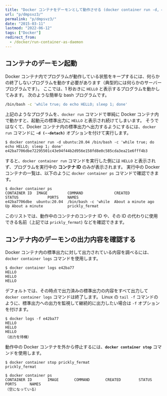 ```yaml
---
title: "Docker コンテナをデーモンとして動作させる (docker container run -d, docker container logs)"
url: "p/dmpsvz3/"
permalink: "p/dmpsvz3/"
date: "2015-03-11"
lastmod: "2022-06-12"
tags: ["Docker"]
redirect_from:
  - /docker/run-container-as-daemon
---
```


コンテナのデーモン起動
----

Docker コンテナ内でプログラムが動作している状態をキープするには、何らかの終了しないプログラムを動かす必要があります（典型的には何らかのサーバープログラムです）。
ここでは、1 秒おきに `HELLO` と表示するプログラムを動かしてみます。
次のような簡単な bash プログラムです。

```bash
/bin/bash -c 'while true; do echo HELLO; sleep 1; done'
```

上記のようなプログラムを、`docker run` コマンドで単純に Docker コンテナ内で動かすと、起動元の標準出力に `HELLO` と表示され続けてしまいます。
そうではなくて、Docker コンテナ内の標準出力へ出力するようにするには、`docker run` コマンドに __`-d (--detach)`__ オプションを付けて実行します。

```console
$ docker container run -d ubuntu:20.04 /bin/bash -c 'while true; do echo HELLO; sleep 1; done'
e42ba7706dbe72295501c43e94f44b2d956e158fd8e0c585cda3ea21e6fff4b3
```

すると、`docker container run` コマンドを実行した側には `HELLO` と表示されず、プログラムを実行中の __コンテナ ID__ のみが表示されます。
実行中の Docker コンテナの一覧は、以下のように `docker container ps` コマンドで確認できます。

```console
$ docker container ps
CONTAINER ID  IMAGE         COMMAND              CREATED              STATUS             PORTS    NAMES
e42ba7706dbe  ubuntu:20.04  /bin/bash -c 'while  About a minute ago   Up About a minute           prickly_fermat
```

このリストでは、動作中のコンテナのコンテナ ID や、その ID の代わりに使用できる名前（上記では `prickly_fermat`) などを確認できます。


コンテナ内のデーモンの出力内容を確認する
----

Docker コンテナ内の標準出力に対して出力されている内容を調べるには、`docker container logs` コマンドを使用します。

```console
$ docker container logs e42ba77
HELLO
HELLO
HELLO
```

デフォルトでは、その時点で出力済みの標準出力の内容をすべて出力して `docker container logs` コマンドは終了します。
Linux の `tail -f` コマンドのように、標準出力への出力を監視して継続的に出力したい場合は `-f` オプションを付けます。

```console
$ docker logs -f e42ba77
HELLO
HELLO
HELLO
（出力を待機）
```

動作中の Docker コンテナを外から停止するには、__`docker container stop`__ コマンドを使用します。

```console
$ docker container stop prickly_fermat
prickly_fermat

$ docker container ps
CONTAINER ID       IMAGE       COMMAND       CREATED        STATUS        PORTS      NAMES
（空になっている）
```

